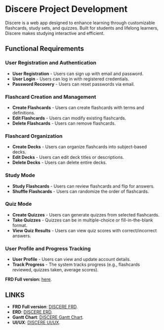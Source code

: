 # Discere Project Development

Discere is a web app designed to enhance learning through customizable flashcards, study sets, and quizzes. Built for students and lifelong learners, Discere makes studying interactive and efficient.

## Functional Requirements

### User Registration and Authentication
- **User Registration** - Users can sign up with email and password.
- **User Login** - Users can log in with registered credentials.
- **Password Recovery** - Users can reset passwords via email.

### Flashcard Creation and Management
- **Create Flashcards** - Users can create flashcards with terms and definitions.
- **Edit Flashcards** - Users can modify existing flashcards.
- **Delete Flashcards** - Users can remove flashcards.

### Flashcard Organization
- **Create Decks** - Users can organize flashcards into subject-based decks.
- **Edit Decks** - Users can edit deck titles or descriptions.
- **Delete Decks** - Users can delete entire decks.

### Study Mode
- **Study Flashcards** - Users can review flashcards and flip for answers.
- **Shuffle Flashcards** - Users can randomize the order of flashcards.

### Quiz Mode
- **Create Quizzes** - Users can generate quizzes from selected flashcards.
- **Take Quizzes** - Quizzes can be in multiple-choice or fill-in-the-blank format.
- **View Quiz Results** - Users can view quiz scores with correct/incorrect answers.

### User Profile and Progress Tracking
- **User Profile** - Users can view and update account details.
- **Track Progress** - The system tracks progress (e.g., flashcards reviewed, quizzes taken, average scores).

<b> FRD Full version: </b> [here](https://docs.google.com/document/d/1y04sf48MhNzhfLhh1lXd898y4QhfBeqL2McGGTMSZl8/edit?usp=sharing).

## LINKS
- **FRD Full version**: [DISCERE FRD](https://docs.google.com/document/d/1y04sf48MhNzhfLhh1lXd898y4QhfBeqL2McGGTMSZl8/edit?usp=sharing).
- **ERD**: [DISCERE ERD](https://lucid.app/lucidchart/cee764b3-f2ec-47c3-b802-6694dcdbac45/edit?viewport_loc=159%2C-33%2C2219%2C1146%2C0_0&invitationId=inv_4e52a143-5f64-4c9d-b43c-c3e1380901ff).
- **Gantt Chart**: [DISCERE Gantt Chart](https://docs.google.com/spreadsheets/d/1k9_1aSfEuqUdnKwqAEZfxAhPOb5lRtC0agCvcpO24u0/edit?usp=sharing).
- **UI/UX**: [DISCERE UI/UX](https://www.figma.com/design/4BOV3qSun2zVaIr0Nu4g7h/Project-Discere?node-id=0-1&t=s4cKhzSjif9uiWAi-1).
